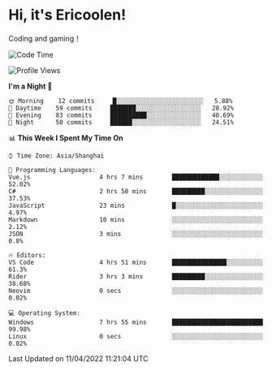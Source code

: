 # Hi, it's Ericoolen!
Coding and gaming！

<!--START_SECTION:waka-->
![Code Time](http://img.shields.io/badge/Code%20Time-203%20hrs%2015%20mins-blue)

![Profile Views](http://img.shields.io/badge/Profile%20Views-3-blue)

**I'm a Night 🦉** 

```text
🌞 Morning    12 commits     █░░░░░░░░░░░░░░░░░░░░░░░░   5.88% 
🌆 Daytime    59 commits     ███████░░░░░░░░░░░░░░░░░░   28.92% 
🌃 Evening    83 commits     ██████████░░░░░░░░░░░░░░░   40.69% 
🌙 Night      50 commits     ██████░░░░░░░░░░░░░░░░░░░   24.51%

```


📊 **This Week I Spent My Time On** 

```text
⌚︎ Time Zone: Asia/Shanghai

💬 Programming Languages: 
Vue.js                   4 hrs 7 mins        █████████████░░░░░░░░░░░░   52.02% 
C#                       2 hrs 58 mins       █████████░░░░░░░░░░░░░░░░   37.53% 
JavaScript               23 mins             █░░░░░░░░░░░░░░░░░░░░░░░░   4.97% 
Markdown                 10 mins             ░░░░░░░░░░░░░░░░░░░░░░░░░   2.12% 
JSON                     3 mins              ░░░░░░░░░░░░░░░░░░░░░░░░░   0.8%

🔥 Editors: 
VS Code                  4 hrs 51 mins       ███████████████░░░░░░░░░░   61.3% 
Rider                    3 hrs 3 mins        █████████░░░░░░░░░░░░░░░░   38.68% 
Neovim                   0 secs              ░░░░░░░░░░░░░░░░░░░░░░░░░   0.02%

💻 Operating System: 
Windows                  7 hrs 55 mins       █████████████████████████   99.98% 
Linux                    0 secs              ░░░░░░░░░░░░░░░░░░░░░░░░░   0.02%

```


 Last Updated on 11/04/2022 11:21:04 UTC
<!--END_SECTION:waka-->

